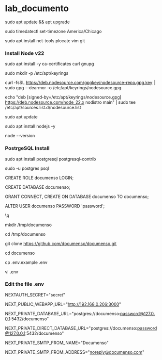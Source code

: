 # lab_documento
sudo apt update && apt upgrade

sudo timedatectl set-timezone America/Chicago

sudo apt install net-tools plocate vim git


### Install Node v22

sudo apt install -y ca-certificates curl gnupg

sudo mkdir -p /etc/apt/keyrings

curl -fsSL https://deb.nodesource.com/gpgkey/nodesource-repo.gpg.key | sudo gpg --dearmor -o /etc/apt/keyrings/nodesource.gpg

echo "deb [signed-by=/etc/apt/keyrings/nodesource.gpg] https://deb.nodesource.com/node_22.x nodistro main" | sudo tee /etc/apt/sources.list.d/nodesource.list

sudo apt update

sudo apt install nodejs -y

node --version


### PostrgeSQL Install

sudo apt install postgresql postgresql-contrib

sudo -u postgres psql

CREATE ROLE documenso LOGIN;

CREATE DATABASE documenso;

GRANT CONNECT, CREATE ON DATABASE documenso TO documenso;

ALTER USER documenso PASSWORD 'password';

\q

mkdir /tmp/documenso

cd /tmp/documenso 

git clone https://github.com/documenso/documenso.git

cd documenso

cp .env.example .env

vi .env

### Edit the file .env 

NEXTAUTH_SECRET="secret"

NEXT_PUBLIC_WEBAPP_URL="http://192.168.0.206:3000"


NEXT_PRIVATE_DATABASE_URL="postgres://documenso:password@127.0.0.1:5432/documenso"

NEXT_PRIVATE_DIRECT_DATABASE_URL="postgres://documenso:password@127.0.0.1:5432/documenso"

NEXT_PRIVATE_SMTP_FROM_NAME="Documenso"

NEXT_PRIVATE_SMTP_FROM_ADDRESS="noreply@documenso.com"
